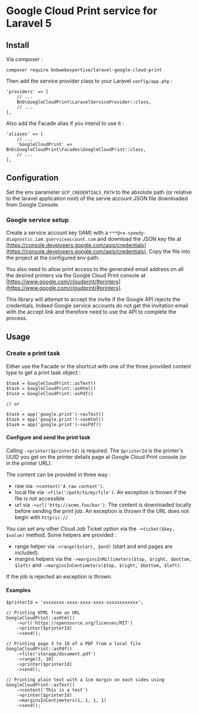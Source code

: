 # Google Cloud Print service for Laravel 5

## Install

Via composer :

    composer require bnbwebexpertise/laravel-google-cloud-print

Then add the service provider class to your Laravel `config/app.php` :

    'providers' => [
        // ...
        Bnb\GoogleCloudPrint\LaravelServiceProvider::class,
        // ...
    ],

Also add the Facade alias if you intend to use it :

    'aliases' => [
        // ...
        'GoogleCloudPrint' => Bnb\GoogleCloudPrint\Facades\GoogleCloudPrint::class,
        // ...
    ],

## Configuration

Set the env parameter `GCP_CREDENTIALS_PATH` to the absolute path
 (or relative to the laravel application root) of the servie account
 JSON file downloaded from Google Console.

### Google service setup

Create a service account key (IAM) with a `***@re-speedy-diagnostic.iam.gserviceaccount.com`
 and download the JSON key file at [https://console.developers.google.com/apis/credentials](https://console.developers.google.com/apis/credentials).
 Copy the file into the project at the configured env path.

You also need to allow print access to the generated email address on
 all the desired printers via the Google Cloud Print console at
 [https://www.google.com/cloudprint/#printers](https://www.google.com/cloudprint/#printers).

This library will attempt to accept the invite if the Google API rejects
 the credentials. Indeed Google service accounts do not get the invitation
 email with the accept link and therefore need to use the API to complete
 the process.

## Usage

### Create a print task

Either use the Facade or the shortcut with one of the three provided
 content type to get a print task object :

```
$task = GoogleCloudPrint::asText()
$task = GoogleCloudPrint::asHtml()
$task = GoogleCloudPrint::asPdf()

// or

$task = app('google.print')->asText()
$task = app('google.print')->asHtml()
$task = app('google.print')->asPdf()

```

#### Configure and send the print task

Calling `->printer($printerId)` is required. The `$printerId` is the
 printer's UUID you get on the printer details page at Google Cloud Print
 console (or in the printer URL).

The content can be provided in three way :
 - raw via `->content('A raw content')`.
 - local file via `->file('/path/to/my/file')`. An exception is thrown if the file is not accessible
 - url via `->url('http://acme.foo/bar')`. The content is downloaded locally before sending the print job. An exception is thrown if the URL does not begin with `http(s)://`

You can set any other Cloud Job Ticket option via the `->ticket($key, $value)` method.
 Some helpers are provided :
 - range helper via `->range($start, $end)` (start and end pages are included).
 - margins helpers via the `->marginsInMillimeters($top, $right, $bottom, $left)` and `->marginsInCentimeters($top, $right, $bottom, $left)`.


If the job is rejected an exception is thrown.

#### Examples

```
$printerId = 'xxxxxxxx-xxxx-xxxx-xxxx-xxxxxxxxxxxx';

// Printing HTML from an URL
GoogleCloudPrint::asHtml()
    ->url('https://opensource.org/licenses/MIT')
    ->printer($printerId)
    ->send();

// Printing page 3 to 10 of a PDF from a local file
GoogleCloudPrint::asPdf()
    ->file('storage/document.pdf')
    ->range(3, 10)
    ->printer($printerId)
    ->send();

// Printing plain text with a 1cm margin on each sides using
GoogleCloudPrint::asText()
    ->content('This is a test')
    ->printer($printerId)
    ->marginsInCentimeters(1, 1, 1, 1)
    ->send();
```